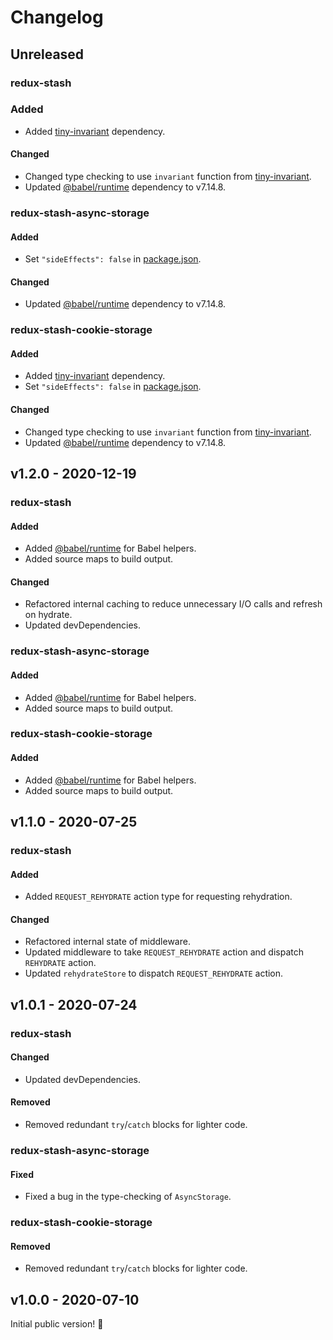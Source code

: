 # Changelog

## Unreleased

### redux-stash

### Added

- Added [tiny-invariant](https://www.npmjs.com/package/tiny-invariant) dependency.

#### Changed

- Changed type checking to use `invariant` function from [tiny-invariant](https://www.npmjs.com/package/tiny-invariant).
- Updated [@babel/runtime](https://www.npmjs.com/package/@babel/runtime) dependency to v7.14.8.

### redux-stash-async-storage

#### Added

- Set `"sideEffects": false` in [package.json](./packages/redux-stash-async-storage/package.json).

#### Changed

- Updated [@babel/runtime](https://www.npmjs.com/package/@babel/runtime) dependency to v7.14.8.

### redux-stash-cookie-storage

#### Added

- Added [tiny-invariant](https://www.npmjs.com/package/tiny-invariant) dependency.
- Set `"sideEffects": false` in [package.json](./packages/redux-stash-cookie-storage/package.json).

#### Changed

- Changed type checking to use `invariant` function from [tiny-invariant](https://www.npmjs.com/package/tiny-invariant).
- Updated [@babel/runtime](https://www.npmjs.com/package/@babel/runtime) dependency to v7.14.8.

## v1.2.0 - 2020-12-19

### redux-stash

#### Added

- Added [@babel/runtime](https://www.npmjs.com/package/@babel/runtime) for Babel helpers.
- Added source maps to build output.

#### Changed

- Refactored internal caching to reduce unnecessary I/O calls and refresh on hydrate.
- Updated devDependencies.

### redux-stash-async-storage

#### Added

- Added [@babel/runtime](https://www.npmjs.com/package/@babel/runtime) for Babel helpers.
- Added source maps to build output.

### redux-stash-cookie-storage

#### Added

- Added [@babel/runtime](https://www.npmjs.com/package/@babel/runtime) for Babel helpers.
- Added source maps to build output.

## v1.1.0 - 2020-07-25

### redux-stash

#### Added

- Added `REQUEST_REHYDRATE` action type for requesting rehydration.

#### Changed

- Refactored internal state of middleware.
- Updated middleware to take `REQUEST_REHYDRATE` action and dispatch `REHYDRATE` action.
- Updated `rehydrateStore` to dispatch `REQUEST_REHYDRATE` action.

## v1.0.1 - 2020-07-24

### redux-stash

#### Changed

- Updated devDependencies.

#### Removed

- Removed redundant `try`/`catch` blocks for lighter code.

### redux-stash-async-storage

#### Fixed

- Fixed a bug in the type-checking of `AsyncStorage`.

### redux-stash-cookie-storage

#### Removed

- Removed redundant `try`/`catch` blocks for lighter code.

## v1.0.0 - 2020-07-10

Initial public version! :tada:
